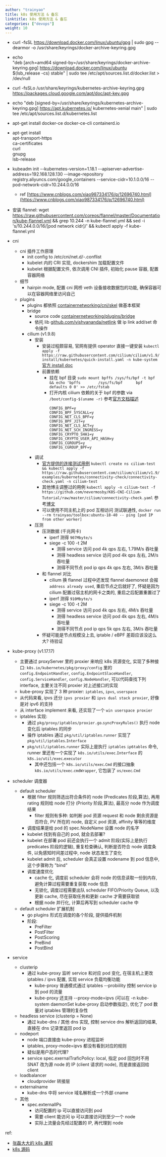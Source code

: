 ```yaml
---
author: "trainyao"
title: k8s 使用方法 & 备忘
linktitle: k8s 使用方法 & 备忘
categories: ["devops"]
weight: 10
---
```


-  curl -fsSL https://download.docker.com/linux/ubuntu/gpg | sudo gpg --dearmor -o /usr/share/keyrings/docker-archive-keyring.gpg
- echo \
  "deb [arch=amd64 signed-by=/usr/share/keyrings/docker-archive-keyring.gpg] https://download.docker.com/linux/ubuntu \
    $(lsb_release -cs) stable" | sudo tee /etc/apt/sources.list.d/docker.list > /dev/null
- curl -fsSLo /usr/share/keyrings/kubernetes-archive-keyring.gpg https://packages.cloud.google.com/apt/doc/apt-key.gpg
- echo "deb [signed-by=/usr/share/keyrings/kubernetes-archive-keyring.gpg] https://apt.kubernetes.io/ kubernetes-xenial main" | sudo tee /etc/apt/sources.list.d/kubernetes.list
- apt-get install docker-ce docker-ce-cli containerd.io
- apt-get install \
    apt-transport-https \
        ca-certificates \
            curl \
                gnupg \
                    lsb-release


- kubeadm init --kubernetes-version=1.18.1 --apiserver-advertise-address=192.168.128.130 --image-repository registry.aliyuncs.com/google_containers  --service-cidr=10.1.0.0/16  --pod-network-cidr=10.244.0.0/16
    - ref [https://www.cnblogs.com/xiao987334176/p/12696740.html](https://www.cnblogs.com/xiao987334176/p/12696740.html)
- 安装 flannel: wget https://raw.githubusercontent.com/coreos/flannel/master/Documentation/kube-flannel.yml && grep 10.244 -n kube-flannel.yml && sed -i 's/10.244.0.0\/16/[pod network cidr]/' && kubectl apply -f kube-flannel.yml

- cni
    - cni 插件工作原理
        - init config to /etc/cni/net.d/*-*.conflist
        - kubelet 内的 CRI 实现, dockershim 加载配置文件
        - kubelet 根据配置文件, 依次调用 CNI 插件, 初始化 pause 容器, 配置容器网络
    - 细节
        - hairpin mode, 配置 cni 网桥 veth 设备接收数据包的功能, 确保容器可以在容器网络里访问自己
    - plugins
        - plugins 都依照 [containernetworking/cni/skel](https://github.com/containernetworking/cni/tree/master/pkg/skel) 做基本框架
        - bridge
            - source code [containernetworking/plugins/bridge](https://github.com/containernetworking/plugins/blob/master/plugins/main/bridge/bridge.go)
			- 依托 lib [github.com/vishvananda/netlink](https://github.com/vishvananda/netlink) 做 ip link add/set 命令操作
        - cilium (v1.9.8)
            - 安装
                - 安装过程颇容易, 官网有提供 operator 直接一键安装 `kubectl apply -f https://raw.githubusercontent.com/cilium/cilium/v1.9/install/kubernetes/quick-install.yaml -n kube-system` [官方 install doc](https://docs.cilium.io/en/v1.9/gettingstarted/k8s-install-default/)
                - 前置依赖
                    - 挂在 bpf 目录 `sudo mount bpffs /sys/fs/bpf -t bpf && echo 'bpffs        /sys/fs/bpf      bpf     defaults 0 0' >> /etc/fstab` 
                    - 打开内核 cilium 依赖的关于 bpf 的参数 via `/boot/config-$(uname -r)` 参考[官方文档描述](https://docs.cilium.io/en/v1.9/operations/system_requirements/#linux-kernel)
                      ```
                      CONFIG_BPF=y
                      CONFIG_BPF_SYSCALL=y
                      CONFIG_NET_CLS_BPF=y
                      CONFIG_BPF_JIT=y
                      CONFIG_NET_CLS_ACT=y
                      CONFIG_NET_SCH_INGRESS=y
                      CONFIG_CRYPTO_SHA1=y
                      CONFIG_CRYPTO_USER_API_HASH=y
                      CONFIG_CGROUPS=y
                      CONFIG_CGROUP_BPF=y
                      ```
            - 调试
                - [官方提供的连接测试用例](https://docs.cilium.io/en/v1.9/gettingstarted/k8s-install-default/#deploy-the-connectivity-test) `kubectl create ns cilium-test && kubectl apply -f https://raw.githubusercontent.com/cilium/cilium/v1.9/examples/kubernetes/connectivity-check/connectivity-check.yaml -n cilium-test`
                - 其他博主调整过的用例 `kubectl apply -n cilium-test -f https://github.com/nevermosby/K8S-CNI-Cilium-Tutorial/raw/master/cilium/connectivity-check.yaml` 参考[博文](https://cilium.io/blog/2020/05/04/guest-blog-kubernetes-cilium)
                - 可以使用不同主机上的 pod 互相访问 测试联通性, `docker run --rm trainyao/toolbox:ubuntu-18-40 -- ping [pod IP from other worker]`
            - 压测
                - 压测数据 (千兆网卡)
                    - iperf 测得 `907Mbyte/s`
                    - siege -c 100 -t 2M
                        - 测得 service 访问 pod 4k qps 左右, 1.79M/s 吞吐量
                        - 测得 headless service 访问 pod 4k qps 左右, 2M/s 吞吐量
                        - 测得不同节点 pod ip qps 4k qps 左右, 3M/s 吞吐量
                - 和 flannel 对比
                    - cilium 换 flannel 过程中还发现 flannel daemonest 会报 `address already used`, 重启节点之后就好了, 怀疑是因为 cilium 配置过宿主机的网卡之类的, 重启之后配置重置过了
                    - iperf 测得 `910Mbyte/s`
                    - siege -c 100 -t 2M
                        - 测得 service 访问 pod 4k qps 左右, 4M/s 吞吐量
                        - 测得 headless service 访问 pod 4k qps 左右, 4M/s 吞吐量
                        - 测得不同节点 pod ip qps 5k qps 左右, 3M/s 吞吐量
                - 怀疑可能是节点规模没上去, iptable / eBPF 差距应该没这么大? 待验证

- kube-proxy (v1.17.17)
    - 主要通过 proxyServer 里的 proxier 来响应 k8s 资源变化, 实现了多种接口: `k8s.io/kubernetes/pkg/proxy/config` 里的 `config.EndpointHandler`, `config.EndpointSlaceHandler`, `config.ServiceHandler`, `config.NodeHandler`, 可以代码查找下列 interface, 主要关注不同 proxier 对上述接口的实现
    - kube-proxy 实现了 3 种 proxier: `iptables`, `ipvs`, `userspace`
    - 从代码来看, ipvs 还分 `ipvs proxier` 和 `ipvs dual stack proxier`, 好像是对 ipv6 的支持
    - 从 interface implement 来看, 还实现了一个 `win userspace proxier`
    - iptables 实现:
        - 通过 `pkg/proxy/iptables/proxier.go`.`syncProxyRules()` 执行 node 变化后 iptables 的同步
        - 操作 iptables 通过 `pkg/util/iptables`.`runner` 实现了 `pkg/util/iptables`.`Interface`
        - `pkg/util/iptables`.`runner` 实际上是执行 `iptables` `ip6tables` 命令, runner 里还有一个实现了 `k8s.io/utils/exec`.`Interface` 的 `k8s.io/util/exec`.`executor`
            - 其中还包括一个 `k8s.io/utils/exec`.`Cmd` 的接口抽象 `k8s.io/utils/exec`.`cmdWrapper`, 它包装了 `os/exec`.`Cmd`

- scheduler 调度器
    - default scheduler
        - 根据 filter 规则筛选出符合条件的 node (Predicates 阶段,算法), 再用 rating 规则给 node 打分 (Priority 阶段,算法), 最高分 node 作为调度结果
            - filter 规则有多种: 如判断 pod 资源 request 和 node 剩余资源是否符合, PV 所在的 node, 自定义 pod 资源, affinity 等等的维度
        - 调度结果是给 pod 的 spec.NodeName 设置 node 的名字
        - kubelet 找到有自己的 pod, 就会去部署?
        - kubelet 在部署 pod 前还会执行一个 admit 阶段(实际上是执行 predicates 阶段的逻辑), 重复检查确认, 判断是否符合 node 调度条件, 以免感知时间差过程中, node 状态发生了变化
        - kubelet admit 后, scheduler 会真正设置 nodename 到 pod 信息中, 这个步骤称为 "bind"
        - 调度速度优化
            - cache 化, 调度前 scheduler 会将 node 的信息读取一份到内存, 避免计算过程需要重复获取 node 信息
            - 无锁化, 调度过程需要出队 scheduler FIFO/Priority Queue, 以及更新 cache, 尽在获取任务和更新 cache 才需要获取锁
            - 根据 node 并行化, 计算后再写到 scheduler cache 中
    - default scheduler 扩展机制
        - go plugins 形式在调度的各个阶段, 提供插件机制
        - 阶段:
            - PreFilter
            - PostFilter
            - PostScoring
            - PreBind
            - PostBind

- service
	- clusterip
		- 通过 kube-proxy 监听 service 和对应 pod 变化, 在宿主机上更改 iptables / ipvs 配置, 实现 service 负载均衡功能
			- kube-proxy 普通模式通过 iptables --probiility 控制 service ip 到 pod 的流量
			- kube-proxy 还支持 --proxy-mode=ipvs (可以在 -n kube-system daemonSet kube-proxy 启动参数指定), 优化了 pod 数量对 iptables 管理的复杂性
	- headless service (clusterip = None)
		- 通过 kube-dns / 其他 dns 实现, 控制 service dns 解析返回的结果, 直接在 dns 记录里返回 pod ip
	- nodeport
		- node 端口直接由 kube-proxy 进程监听
		- iptables, proxy-mode=ipvs 都没有看到对应的规则
		- 疑似是用户态的代理?
		- service spec.exernalTraficPolicy: local, 指定 pod 回包时不用 SNAT 改为源 node 的 IP (client 请求的 node), 而是直接返回给 client
	- loadbalancer
		- cloudprovider 转接层
	- externalname
		- kube-dns 中将 service 域名解析成一个外部 cname
	- 其他
		- spec.externalIPs
			- 访问配置的 ip 可以直接访问到 pod
			- 需要 client 能访问 ip 可以直接访问到至少一个 node
			- 实际上流量会先经过配置的 IP, 再代理到 node

 ref:
 - [张磊大大的 k8s 课程](https://time.geekbang.org/column/intro/116)
 - [k8s 源码](https://github.com/kubernetes/kubernetes.git)
